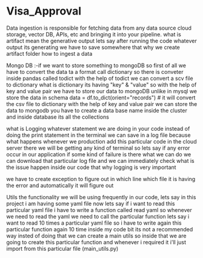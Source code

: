 # Visa_Approval

Data ingestion is responsible for fetching data from any data source cloud storage, vector DB, APIs, etc and bringing it into your pipeline. what is artifact mean the generative output lets say after running the code whatever output its generating we have to save somewhere that why we create artifact folder
how to ingest a data 

Mongo DB :-if we want to store something to mongoDB so first of all we have to convert the data ta a format call dictionary so there is conveter inside pandas called todict with the help of todict we can convert a scv file to dictionary what is dictionary its having "key" & "value" so with the help of key and value pair we have to store our data to mongoDB unlike in mysql we store the data in schema
data = df.to_dict(orient="records") # it will convert the csv file to dictionary with the help of key and value pair we can store the data to mongodb 
you have to create a data base name inside the cluster and inside database its all the collections

what is Logging whatever statement we are doing in your code  instead of doing the print statement in the terminal we can save in a log file because what happens whenever we production add this particular code in the cloud server there we will be getting any kind of terminal so lets say if any error occur in our application if some kind of failure is there what we can do we can download that particular log file and we can immediately check what is the issue happen inside our code that why logging is very important 

we have to create exception to figure out in which line which file it is having the error and automatically it will figure out 

Utils the functionality we will be using frequently in our code, lets say in this project i am having some yaml file now lets say if i want to read this particular yaml file i have to write a function called read yaml so whenever we need to read the yaml we need to call the particular function lets say i want to read 10 times a particular yaml file  so i have to write again this particular function again 10 time inside my code bit its not a recommended way insted of doing that we can create a main utils so inside that we are going to create this particular function and whenever i required it i'll just import from this particular file (main_utils.py)